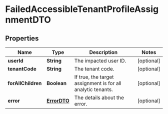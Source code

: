 

# FailedAccessibleTenantProfileAssignmentDTO


## Properties

| Name | Type | Description | Notes |
|------------ | ------------- | ------------- | -------------|
|**userId** | **String** | The impacted user ID. |  [optional] |
|**tenantCode** | **String** | The tenant code. |  [optional] |
|**forAllChildren** | **Boolean** | If true, the target assignment is for all analytic tenants. |  [optional] |
|**error** | [**ErrorDTO**](ErrorDTO.md) | The details about the error. |  [optional] |



